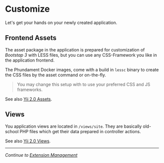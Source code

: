Customize
=========

Let's get your hands on your newly created application.

Frontend Assets
---------------

The asset package in the application is prepared for customization of *Bootstap 3* with LESS files, but you can use
any CSS-Framework you like in the application frontend.

The Phundament Docker images, come with a build in `lessc` binary to create the CSS files by the asset command or on-the-fly.

> You may change this setup with to use your preferred CSS and JS frameworks.

See also [Yii 2.0 Assets](http://www.yiiframework.com/doc-2.0/guide-structure-assets.html).

Views
-----

You application views are located in `/views/site`. They are basically old-school PHP files which get their data
prepared in controller actions.

See also [Yii 2.0 Views](http://www.yiiframework.com/doc-2.0/guide-structure-views.html).

---

*Continue to [Extension Management](31-extension-management.md)*
